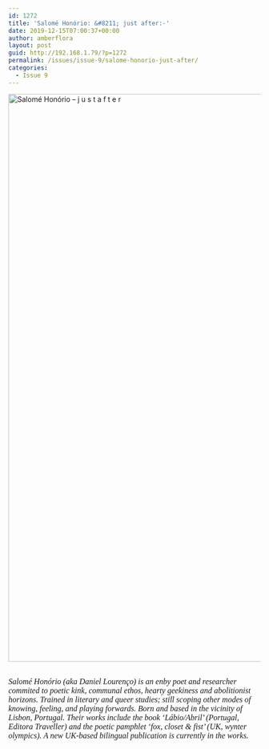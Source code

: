 ```yaml
---
id: 1272
title: 'Salomé Honório: &#8211; just after:-'
date: 2019-12-15T07:00:37+00:00
author: amberflora
layout: post
guid: http://192.168.1.79/?p=1272
permalink: /issues/issue-9/salome-honorio-just-after/
categories:
  - Issue 9
---
```

<img loading="lazy" class="alignnone wp-image-1296" src="http://amberflora.com/wp-content/uploads/2019/11/j-u-s-t-a-f-t-e-r-1.jpg" alt="Salomé Honório – j u s t a f t e r" width="800" height="1134" srcset="/assets/wp-content/uploads/2019/11/j-u-s-t-a-f-t-e-r-1.jpg 1685w, /assets/wp-content/uploads/2019/11/j-u-s-t-a-f-t-e-r-1-212x300.jpg 212w, /assets/wp-content/uploads/2019/11/j-u-s-t-a-f-t-e-r-1-768x1088.jpg 768w, /assets/wp-content/uploads/2019/11/j-u-s-t-a-f-t-e-r-1-723x1024.jpg 723w" sizes="(max-width: 800px) 100vw, 800px" />

&nbsp;  
<span style="font-size: 12pt; font-family: georgia, palatino, serif;"><em>Salomé Honório (aka Daniel Lourenço) is an enby poet and researcher commited to poetic kink, communal ethos, hearty geekiness and abolitionist horizons. Trained in literary and queer studies; still scoping other modes of knowing, feeling, and playing forwards. Born and based in the vicinity of Lisbon, Portugal. Their works include the book &#8216;Lábio/Abril&#8217; (Portugal, Editora Traveller) and the poetic pamphlet &#8216;fox, closet & fist&#8217; (UK, wynter olympics). A new UK-based bilingual publication is currently in the works.</em></span>
